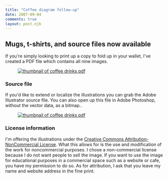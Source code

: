 ```yaml
---
title: "Coffee diagram follow-up"
date: 2007-09-04
comments: true
layout: post.njk
---
```


<h2 class="subtitle">Mugs, t-shirts, and source files now available</h2>

 [1]: http://www.cafepress.com/lokesh
 [2]: http://cafepress.com/lokesh
 [3]: http://www.cafepress.com/lokesh.166716863

If you're simply looking to print up a copy to fold up in your wallet, I've created a PDF file which contains all nine images.

<figure class="small">
  <a href="/media/posts/coffee-diagram-follow-up/9_cups_of_coffee_diagram.pdf">
    <img src="/media/posts/coffee-diagram-follow-up/coffee-drinks-pdf-icon.png" alt="thumbnail of coffee drinks pdf"  />
  </a>
</figure>

### Source file

If you'd like to extend or localize the illustrations you can grab the Adobe Illustrator source file. You can also open up this file in Adobe Photoshop, without the vector data, as a bitmap..

<figure class="small">
  <a href="/media/posts/coffee-diagram-follow-up/9_cups_of_coffee_diagram.ai">
    <img src="/media/posts/coffee-diagram-follow-up/coffee-drinks-ai-icon.png" alt="thumbnail of coffee drinks pdf" />
  </a>
</figure>

### License information

I'm offering the illustrations under the [Creative Commons Attribution-NonCommercial License][4]. What this allows for is the use and modification of the work for noncommercial purposes. I chose a non-commercial license because I do not want people to sell the image. If you want to use the image for educational purposes in a commercial space such as a website or cafe, you have my permission to do so. As for attribution, I ask that you leave my name and website address in the fine print.

 [4]: http://creativecommons.org/licenses/by-nc/3.0/
